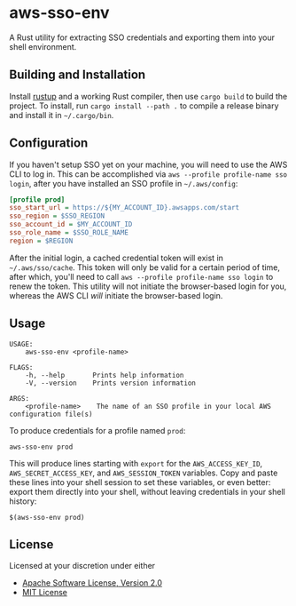 # aws-sso-env

A Rust utility for extracting SSO credentials and exporting them into your shell environment.

## Building and Installation

Install [rustup][rustup] and a working Rust compiler, then use `cargo build` to build the project. To install, run
`cargo install --path .` to compile a release binary and install it in `~/.cargo/bin`.

## Configuration

If you haven't setup SSO yet on your machine, you will need to use the AWS CLI to log in. This can be accomplished via
`aws --profile profile-name sso login`, after you have installed an SSO profile in `~/.aws/config`:

```ini
[profile prod]
sso_start_url = https://${MY_ACCOUNT_ID}.awsapps.com/start
sso_region = $SSO_REGION
sso_account_id = $MY_ACCOUNT_ID
sso_role_name = $SSO_ROLE_NAME
region = $REGION
```

After the initial login, a cached credential token will exist in `~/.aws/sso/cache`. This token will only be valid for
a certain period of time, after which, you'll need to call `aws --profile profile-name sso login` to renew the token.
This utility will not initiate the browser-based login for you, whereas the AWS CLI _will_ initiate the browser-based
login.

## Usage

```text
USAGE:
    aws-sso-env <profile-name>

FLAGS:
    -h, --help       Prints help information
    -V, --version    Prints version information

ARGS:
    <profile-name>    The name of an SSO profile in your local AWS configuration file(s)
```

To produce credentials for a profile named `prod`:

```shell
aws-sso-env prod
```

This will produce lines starting with `export` for the `AWS_ACCESS_KEY_ID`, `AWS_SECRET_ACCESS_KEY`, and
`AWS_SESSION_TOKEN` variables. Copy and paste these lines into your shell session to set these variables, or even
better: export them directly into your shell, without leaving credentials in your shell history:

```shell
$(aws-sso-env prod)
```

## License

Licensed at your discretion under either

 - [Apache Software License, Version 2.0](./LICENSE-APACHE)
 - [MIT License](./LICENSE-MIT)

 [rustup]: https://rustup.rs